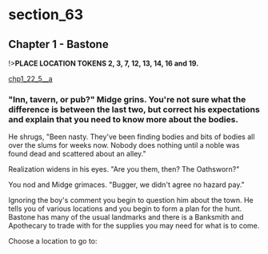 
# section_63

## Chapter 1 - Bastone

!>**PLACE LOCATION TOKENS 2, 3, 7, 12, 13, 14, 16 and 19.**

[chp1_22_5__a](../../decomp/app/src/main/res/raw/chp1_22_5__a.mp3 ':include :type=audio')

### "Inn, tavern, or pub?" Midge grins. You're not sure what the difference is between the last two, but correct his expectations and explain that you need to know more about the bodies.

He shrugs, "Been nasty. They've been finding bodies and bits of bodies all over the slums for weeks now. Nobody does nothing until a noble was found dead and scattered about an alley."

Realization widens in his eyes. "Are you them, then? The Oathsworn?"

You nod and Midge grimaces. "Bugger, we didn't agree no hazard pay."

Ignoring the boy's comment you begin to question him about the town. He tells you of various locations and you begin to form a plan for the hunt. Bastone has many of the usual landmarks and there is a Banksmith and Apothecary to trade with for the supplies you may need for what is to come.

Choose a location to go to:


